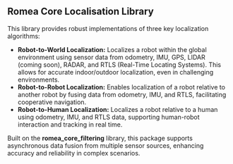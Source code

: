 ## Romea Core Localisation Library

This library provides robust implementations of three key localization algorithms:

- **Robot-to-World Localization:**
  Localizes a robot within the global environment using sensor data from odometry, IMU, GPS, LIDAR (coming soon), RADAR, and RTLS (Real-Time Locating Systems). This allows for accurate indoor/outdoor localization, even in challenging environments.
- **Robot-to-Robot Localization:**
  Enables localization of a robot relative to another robot by fusing data from odometry, IMU, and RTLS, facilitating cooperative navigation.
- **Robot-to-Human Localization:**
  Localizes a robot relative to a human using odometry, IMU, and RTLS data, supporting human-robot interaction and tracking in real time.

Built on the **romea_core_filtering** library, this package supports asynchronous data fusion from multiple sensor sources, enhancing accuracy and reliability in complex scenarios.